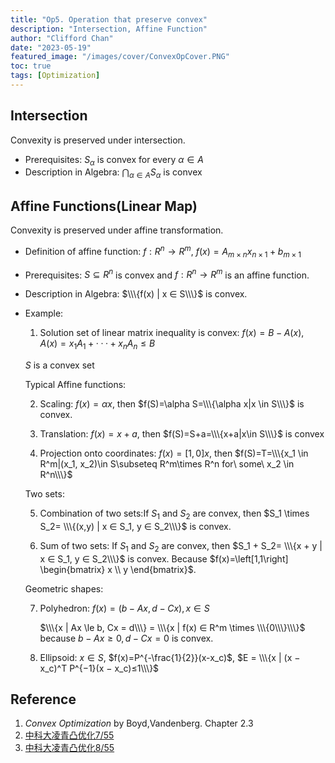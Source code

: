 ```yaml
---
title: "Op5. Operation that preserve convex"
description: "Intersection, Affine Function"
author: "Clifford Chan"
date: "2023-05-19"
featured_image: "/images/cover/ConvexOpCover.PNG"
toc: true
tags: [Optimization]
---
```


## Intersection

Convexity is preserved under intersection.

- Prerequisites: $S_α$ is convex for every $α ∈ A$
- Description in Algebra:  $\bigcap_{\alpha \in A} S_\alpha$ is convex

## Affine Functions(Linear Map)

Convexity is preserved under affine transformation.

- Definition of affine function: $f:R^n \rightarrow R^m$, $f(x)=A_{m \times n}x_{n \times 1}+b_{m \times 1}$
- Prerequisites: $S ⊆ R^n$ is convex and $f : R^n \rightarrow R^m$ is an affine function.
- Description in Algebra: $\\\{f(x) | x ∈ S\\\}$ is convex.

- Example: 

    1. Solution set of linear matrix inequality is convex: $f(x)=B-A(x)$, $A(x) = x_1A_1 + · · · + x_nA_n \le B$

    $S$ is a convex set
    
    Typical Affine functions: 
    
    2. Scaling: $f(x)=\alpha x$, then $f(S)=\alpha S=\\\{\alpha x|x \in S\\\}$ is convex.
    
    3. Translation: $f(x)=x + a$, then $f(S)=S+a=\\\{x+a|x\in S\\\}$ is convex

    4. Projection onto coordinates: $f(x)=[1,0]x$, then $f(S)=T=\\\{x_1 \in R^m|(x_1, x_2)\in S\subseteq R^m\times R^n for\ some\ x_2 \in R^n\\\}$

    Two sets:

    5. Combination of two sets:If $S_1$ and $S_2$ are convex, then $S_1 \times S_2= \\\{(x,y) | x ∈ S_1, y ∈ S_2\\\}$ is convex.

    6. Sum of two sets: If $S_1$ and $S_2$ are convex, then $S_1 + S_2= \\\{x + y | x ∈ S_1, y ∈ S_2\\\}$ is convex. Because $f(x)=\left[1,1\right] \begin{bmatrix} x \\ y \end{bmatrix}$.

    Geometric shapes: 

    7. Polyhedron: $f(x) = (b − Ax, d − Cx), x \in S$

        $\\\{x | Ax \le b, Cx = d\\\} = \\\{x | f(x) ∈ R^m \times \\\{0\\\}\\\}$ because $b − Ax\ge 0, d − Cx=0$ is convex.
    8. Ellipsoid: $x\in S$, $f(x)=P^{-\frac{1}{2}}(x-x_c)$, $E = \\\{x | (x − x_c)^T P^{−1}(x − x_c)≤1\\\}$


## Reference

1. _Convex Optimization_ by Boyd,Vandenberg. Chapter 2.3
2. [中科大凌青凸优化7/55](https://www.youtube.com/watch?v=x4GzT8lAbMc)
3. [中科大凌青凸优化8/55](https://www.youtube.com/watch?v=yGmAnZ1iNtA&t=179s)
